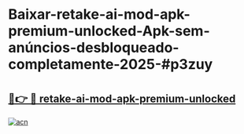 # Baixar-retake-ai-mod-apk-premium-unlocked-Apk-sem-anúncios-desbloqueado-completamente-2025-#p3zuy

# <h2><a href="https://ainizakaria.my?title=retake-ai-mod-apk-premium-unlocked&ref=24M">🔗👉 🔴 retake-ai-mod-apk-premium-unlocked</a></h2>

[![acn](https://github.com/user-attachments/assets/0f9c940e-d8b0-45ae-aac7-cd30a18b3e1c)](https://ainizakaria.my?title=retake-ai-mod-apk-premium-unlocked&ref=24M)


